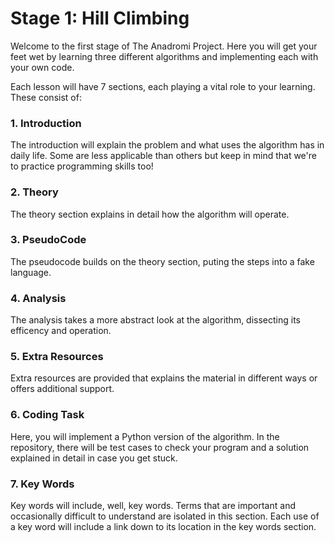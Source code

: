 # Stage 1: Hill Climbing
Welcome to the first stage of The Anadromi Project. Here you will get your feet wet by learning three different algorithms and implementing each with your own code. 

Each lesson will have 7 sections, each playing a vital role to your learning. These consist of:
### 1. Introduction
The introduction will explain the problem and what uses the algorithm has in daily life. Some are less applicable than others but keep in mind that we're to practice programming skills too!

### 2. Theory
The theory section explains in detail how the algorithm will operate.

### 3. PseudoCode
The pseudocode builds on the theory section, puting the steps into a fake language.

### 4. Analysis
The analysis takes a more abstract look at the algorithm, dissecting its efficency and operation.

### 5. Extra Resources
Extra resources are provided that explains the material in different ways or offers additional support.

### 6. Coding Task
Here, you will implement a Python version of the algorithm. In the repository, there will be test cases to check your program and a solution explained in detail in case you get stuck.

### 7. Key Words
Key words will include, well, key words. Terms that are important and occasionally difficult to understand are isolated in this section. Each use of a key word will include a link down to its location in the key words section.
